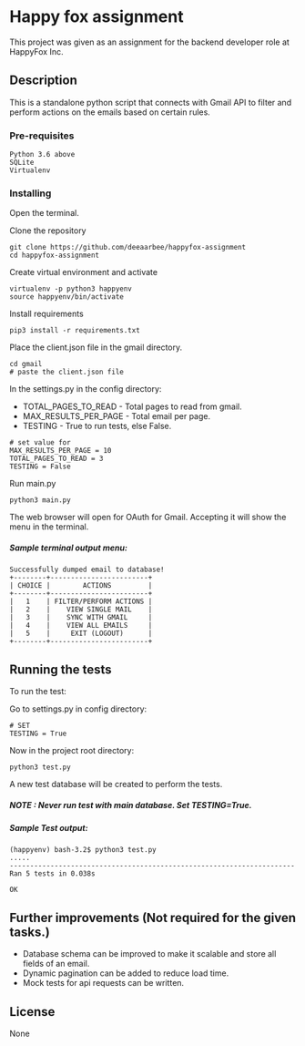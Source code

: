 # Happy fox assignment

This project was given as an assignment for the backend developer role at HappyFox Inc.

## Description

This is a standalone python script that connects with Gmail API to filter and perform actions on 
the emails based on certain rules.

### Pre-requisites

```
Python 3.6 above
SQLite
Virtualenv
```

### Installing

Open the terminal.

Clone the repository
```
git clone https://github.com/deeaarbee/happyfox-assignment
cd happyfox-assignment
```

Create virtual environment and activate

```
virtualenv -p python3 happyenv
source happyenv/bin/activate
```

Install requirements

```
pip3 install -r requirements.txt
```

Place the client.json file in the gmail directory.

```
cd gmail
# paste the client.json file
```

In the settings.py in the config directory:
 - TOTAL_PAGES_TO_READ - Total pages to read from gmail.
 - MAX_RESULTS_PER_PAGE - Total email per page.
 - TESTING - True to run tests, else False.

```
# set value for 
MAX_RESULTS_PER_PAGE = 10
TOTAL_PAGES_TO_READ = 3
TESTING = False
```


Run main.py

```
python3 main.py
```

The web browser will open for OAuth for Gmail. Accepting it will show the menu in the terminal.

##### Sample terminal output menu:
```
Successfully dumped email to database!
+--------+------------------------+
| CHOICE |        ACTIONS         |
+--------+------------------------+
|   1    | FILTER/PERFORM ACTIONS |
|   2    |    VIEW SINGLE MAIL    |
|   3    |    SYNC WITH GMAIL     |
|   4    |    VIEW ALL EMAILS     |
|   5    |     EXIT (LOGOUT)      |
+--------+------------------------+

```

## Running the tests

To run the test:

Go to settings.py in config directory:
```
# SET
TESTING = True
```

Now in the project root directory:
```
python3 test.py
```

A new test database will be created to perform the tests.

##### NOTE : Never run test with main database. Set TESTING=True.

##### Sample Test output:

```
(happyenv) bash-3.2$ python3 test.py
.....
----------------------------------------------------------------------
Ran 5 tests in 0.038s

OK
```

## Further improvements (Not required for the given tasks.)

* Database schema can be improved to make it scalable and store all fields of an email.
* Dynamic pagination can be added to reduce load time.
* Mock tests for api requests can be written.


## License

None


